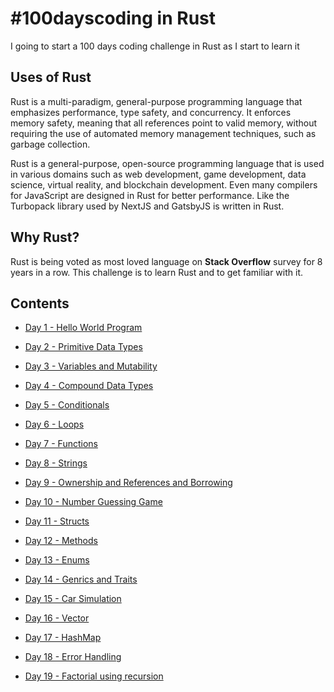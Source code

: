 # #100dayscoding in Rust

I going to start a 100 days coding challenge in Rust as I start to learn it

## Uses of Rust

Rust is a multi-paradigm, general-purpose programming language that emphasizes performance, type safety, and concurrency. It enforces memory safety, meaning that all references point to valid memory, without requiring the use of automated memory management techniques, such as garbage collection.

Rust is a general-purpose, open-source programming language that is used in various domains such as web development, game development, data science, virtual reality, and blockchain development. Even many compilers for JavaScript are designed in Rust for better performance. Like the Turbopack library used by NextJS and GatsbyJS is written in Rust.

## Why Rust?

Rust is being voted as most loved language on **Stack Overflow** survey for 8 years in a row. This challenge is to learn Rust and to get familiar with it.

## Contents

- [Day 1 - Hello World Program](https://github.com/Aniket200-ind/100dayscoding/tree/main/day_01)

- [Day 2 - Primitive Data Types](https://github.com/Aniket200-ind/100dayscoding/tree/main/day_02)

- [Day 3 - Variables and Mutability](https://github.com/Aniket200-ind/100dayscoding/tree/main/day_03)

- [Day 4 - Compound Data Types](https://github.com/Aniket200-ind/100dayscoding/tree/main/day_04)

- [Day 5 - Conditionals](https://github.com/Aniket200-ind/100dayscoding/tree/main/day_05)

- [Day 6 - Loops](https://github.com/Aniket200-ind/100dayscoding/tree/main/day_06)

- [Day 7 - Functions](https://github.com/Aniket200-ind/100dayscoding/tree/main/day_07)

- [Day 8 - Strings](https://github.com/Aniket200-ind/100dayscoding/tree/main/day_08)

- [Day 9 - Ownership and References and Borrowing](https://github.com/Aniket200-ind/100dayscoding/tree/main/day_09)

- [Day 10 - Number Guessing Game](https://github.com/Aniket200-ind/100dayscoding/tree/main/day_10)

- [Day 11 - Structs](https://github.com/Aniket200-ind/100dayscoding/tree/main/day_11)

- [Day 12 - Methods](https://github.com/Aniket200-ind/100dayscoding/tree/main/day_12)

- [Day 13 - Enums](https://github.com/Aniket200-ind/100dayscoding/tree/main/day_13)

- [Day 14 - Genrics and Traits](https://github.com/Aniket200-ind/100dayscoding/tree/main/day_14)

- [Day 15 - Car Simulation](https://github.com/Aniket200-ind/100dayscoding/tree/main/day_15)

- [Day 16 - Vector](https://github.com/Aniket200-ind/100dayscoding/tree/main/day_16)

- [Day 17 - HashMap](https://github.com/Aniket200-ind/100dayscoding/tree/main/day_17)

- [Day 18 - Error Handling](https://github.com/Aniket200-ind/100dayscoding/tree/main/day_18)

- [Day 19 - Factorial using recursion](https://github.com/Aniket200-ind/100dayscoding/tree/main/day_19)
